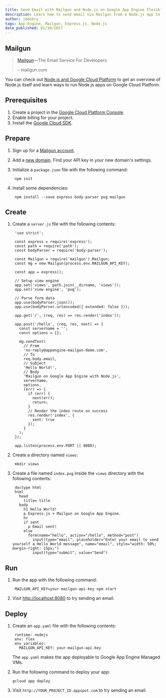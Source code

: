 ```yaml
---
title: Send Email with Mailgun and Node.js on Google App Engine Flexible Environment
description: Learn how to send email via Mailgun from a Node.js app to Google App Engine flexible environment.
author: jmdobry
tags: App Engine, Mailgun, Express.js, Node.js
date_published: 01/10/2017
---
```

## Mailgun

> [Mailgun][mailgun]—The Email Service For Developers
>
> – mailgun.com

You can check out [Node.js and Google Cloud Platform][nodejs-gcp] to get an
overview of Node.js itself and learn ways to run Node.js apps on Google Cloud
Platform.

## Prerequisites

1. Create a project in the [Google Cloud Platform Console](https://console.cloud.google.com/).
1. Enable billing for your project.
1. Install the [Google Cloud SDK](https://cloud.google.com/sdk/).

## Prepare

1. Sign up for a [Mailgun account](https://mailgun.com/signup).

1. Add a [new domain](https://mailgun.com/app/domains). Find your API key in
your new domain's settings.

1. Initialize a `package.json` file with the following command:

        npm init

1. Install some dependencies:

        npm install --save express body-parser pug mailgun

## Create

1. Create a `server.js` file with the following contents:

        'use strict';

        const express = require('express');
        const path = require('path');
        const bodyParser = require('body-parser');

        const Mailgun = require('mailgun').Mailgun;
        const mg = new Mailgun(process.env.MAILGUN_API_KEY);

        const app = express();

        // Setup view engine
        app.set('views', path.join(__dirname, 'views'));
        app.set('view engine', 'pug');

        // Parse form data
        app.use(bodyParser.json());
        app.use(bodyParser.urlencoded({ extended: false }));

        app.get('/', (req, res) => res.render('index'));

        app.post('/hello', (req, res, next) => {
          const servername = '';
          const options = {};

          mg.sendText(
            // From
            'no-reply@appengine-mailgun-demo.com',
            // To
            req.body.email,
            // Subject
            'Hello World!',
            // Body
            'Mailgun on Google App Engine with Node.js',
            servername,
            options,
            (err) => {
              if (err) {
                next(err);
                return;
              }
              // Render the index route on success
              res.render('index', {
                sent: true
              });
            }
          );
        });

        app.listen(process.env.PORT || 8080);

1. Create a directory named `views`:

        mkdir views

1. Create a file named `index.pug` inside the `views` directory with the
following contents:

        doctype html
        html
          head
            title= title
          body
            h1 Hello World!
            p Express.js + Mailgun on Google App Engine.
            hr
            if sent
              p Email sent!
            else
              form(name="hello", action="/hello", method="post")
                input(type="email", placeholder="Enter your email to send yourself a Hello World message", name="email", style="width: 50%; margin-right: 15px;")
                input(type="submit", value="Send")

## Run

1. Run the app with the following command:

        MAILGUN_API_KEY=your-mailgun-api-key npm start

1. Visit [http://localhost:8080](http://localhost:8080) to try sending an email.

## Deploy

1. Create an `app.yaml` file with the following contents:

        runtime: nodejs
        env: flex
        env_variables:
          MAILGUN_API_KEY: your-mailgun-api-key

    The `app.yaml` makes the app deployable to Google App Engine Managed VMs.

1. Run the following command to deploy your app:

       gcloud app deploy

1. Visit `http://YOUR_PROJECT_ID.appspot.com` to try sending an email.

[mailgun]: https://www.mailgun.com/
[nodejs-gcp]: running-nodejs-on-google-cloud
